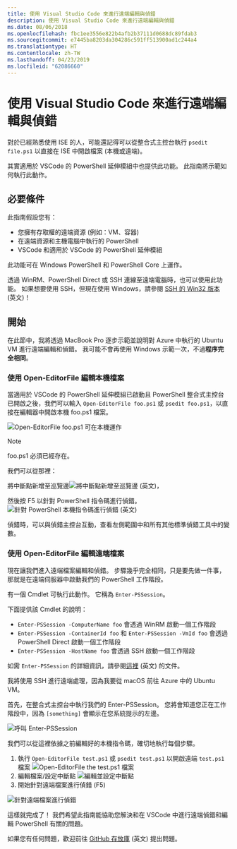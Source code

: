 ```yaml
---
title: 使用 Visual Studio Code 來進行遠端編輯與偵錯
description: 使用 Visual Studio Code 來進行遠端編輯與偵錯
ms.date: 08/06/2018
ms.openlocfilehash: fbc1ee3556e822b4afb2b37111d0688dc89fdab3
ms.sourcegitcommit: e7445ba8203da304286c591ff513900ad1c244a4
ms.translationtype: HT
ms.contentlocale: zh-TW
ms.lasthandoff: 04/23/2019
ms.locfileid: "62086660"
---
```

# <a name="using-visual-studio-code-for-remote-editing-and-debugging"></a>使用 Visual Studio Code 來進行遠端編輯與偵錯

對於已經熟悉使用 ISE 的人，可能還記得可以從整合式主控台執行 `psedit file.ps1` 以直接在 ISE 中開啟檔案 (本機或遠端)。

其實適用於 VSCode 的 PowerShell 延伸模組中也提供此功能。 此指南將示範如何執行此動作。

## <a name="prerequisites"></a>必要條件

此指南假設您有：

- 您擁有存取權的遠端資源 (例如：VM、容器)
- 在遠端資源和主機電腦中執行的 PowerShell
- VSCode 和適用於 VSCode 的 PowerShell 延伸模組

此功能可在 Windows PowerShell 和 PowerShell Core 上運作。

透過 WinRM、PowerShell Direct 或 SSH 連線至遠端電腦時，也可以使用此功能。 如果想要使用 SSH，但現在使用 Windows，請參閱 [SSH 的 Win32 版本](https://github.com/PowerShell/Win32-OpenSSH) \(英文\)！

## <a name="lets-go"></a>開始

在此節中，我將透過 MacBook Pro 逐步示範並說明對 Azure 中執行的 Ubuntu VM 進行遠端編輯和偵錯。 我可能不會再使用 Windows 示範一次，不過**程序完全相同**。

### <a name="local-file-editing-with-open-editorfile"></a>使用 Open-EditorFile 編輯本機檔案

當適用於 VSCode 的 PowerShell 延伸模組已啟動且 PowerShell 整合式主控台已開啟之後，我們可以輸入 `Open-EditorFile foo.ps1` 或 `psedit foo.ps1`，以直接在編輯器中開啟本機 foo.ps1 檔案。

![Open-EditorFile foo.ps1 可在本機運作](https://user-images.githubusercontent.com/2644648/34895897-7c2c46ac-f79c-11e7-9410-a252aff52f13.png)

>[!NOTE]
> foo.ps1 必須已經存在。

我們可以從那裡：

將中斷點新增至巡覽邊![將中斷點新增至巡覽邊](https://user-images.githubusercontent.com/2644648/34895893-7bdc38e2-f79c-11e7-8026-8ad53f9a1bad.png) \(英文\)，

然後按 F5 以針對 PowerShell 指令碼進行偵錯。
![針對 PowerShell 本機指令碼進行偵錯](https://user-images.githubusercontent.com/2644648/34895894-7bedb874-f79c-11e7-9180-7e0dc2d02af8.png) \(英文\)

偵錯時，可以與偵錯主控台互動，查看左側範圍中和所有其他標準偵錯工具中的變數。

### <a name="remote-file-editing-with-open-editorfile"></a>使用 Open-EditorFile 編輯遠端檔案

現在讓我們進入遠端檔案編輯和偵錯。 步驟幾乎完全相同，只是要先做一件事，那就是在遠端伺服器中啟動我們的 PowerShell 工作階段。

有一個 Cmdlet 可執行此動作。 它稱為 `Enter-PSSession`。

下面提供該 Cmdlet 的說明：

- `Enter-PSSession -ComputerName foo` 會透過 WinRM 啟動一個工作階段
- `Enter-PSSession -ContainerId foo` 和 `Enter-PSSession -VmId foo` 會透過 PowerShell Direct 啟動一個工作階段
- `Enter-PSSession -HostName foo` 會透過 SSH 啟動一個工作階段

如需 `Enter-PSSession` 的詳細資訊，請參閱[這裡](https://docs.microsoft.com/powershell/module/microsoft.powershell.core/enter-pssession?view=powershell-6) \(英文\) 的文件。

我將使用 SSH 進行遠端處理，因為我要從 macOS 前往 Azure 中的 Ubuntu VM。

首先，在整合式主控台中執行我們的 Enter-PSSession。 您將會知道您正在工作階段中，因為 `[something]` 會顯示在您系統提示的左邊。

![呼叫 Enter-PSSession](https://user-images.githubusercontent.com/2644648/34895896-7c18e0bc-f79c-11e7-9b36-6f4bd0e9b0db.png)

我們可以從這裡依據之前編輯好的本機指令碼，確切地執行每個步驟。

1. 執行 `Open-EditorFile test.ps1` 或 `psedit test.ps1` 以開啟遠端 `test.ps1` 檔案 ![Open-EditorFile the test.ps1 檔案](https://user-images.githubusercontent.com/2644648/34895898-7c3e6a12-f79c-11e7-8bdf-549b591ecbcb.png)
2. 編輯檔案/設定中斷點 ![編輯並設定中斷點](https://user-images.githubusercontent.com/2644648/34895892-7bb68246-f79c-11e7-8c0a-c2121773afbb.png)
3. 開始針對遠端檔案進行偵錯 (F5)

![針對遠端檔案進行偵錯](https://user-images.githubusercontent.com/2644648/34895895-7c040782-f79c-11e7-93ea-47724fa5c10d.png)

這樣就完成了！ 我們希望此指南能協助您解決和在 VSCode 中進行遠端偵錯和編輯 PowerShell 有關的問題。

如果您有任何問題，歡迎前往 [GitHub 存放庫](http://github.com/powershell/vscode-powershell) \(英文\) 提出問題。
